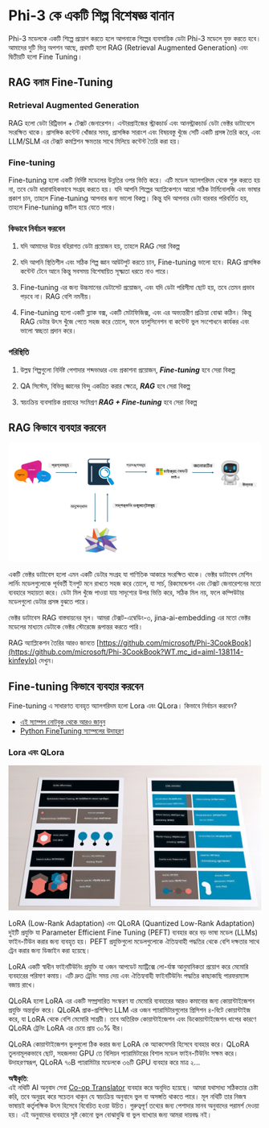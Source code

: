 <!--
CO_OP_TRANSLATOR_METADATA:
{
  "original_hash": "743d7e9cb9c4e8ea642d77bee657a7fa",
  "translation_date": "2025-05-09T22:25:04+00:00",
  "source_file": "md/03.FineTuning/LetPhi3gotoIndustriy.md",
  "language_code": "bn"
}
-->
# **Phi-3 কে একটি শিল্প বিশেষজ্ঞ বানান**

Phi-3 মডেলকে একটি শিল্পে প্রয়োগ করতে হলে আপনাকে শিল্পের ব্যবসায়িক ডেটা Phi-3 মডেলে যুক্ত করতে হবে। আমাদের দুটি ভিন্ন অপশন আছে, প্রথমটি হলো RAG (Retrieval Augmented Generation) এবং দ্বিতীয়টি হলো Fine Tuning।

## **RAG বনাম Fine-Tuning**

### **Retrieval Augmented Generation**

RAG হলো ডেটা রিট্রিভাল + টেক্সট জেনারেশন। এন্টারপ্রাইজের স্ট্রাকচার্ড এবং আনস্ট্রাকচার্ড ডেটা ভেক্টর ডাটাবেসে সংরক্ষিত থাকে। প্রাসঙ্গিক কন্টেন্ট খোঁজার সময়, প্রাসঙ্গিক সারাংশ এবং বিষয়বস্তু খুঁজে সেটি একটি প্রসঙ্গ তৈরি করে, এবং LLM/SLM এর টেক্সট কমপ্লিশন ক্ষমতার সাথে মিলিয়ে কন্টেন্ট তৈরি করা হয়।

### **Fine-tuning**

Fine-tuning হলো একটি নির্দিষ্ট মডেলের উন্নতির ওপর ভিত্তি করে। এটি মডেল অ্যালগরিদম থেকে শুরু করতে হয় না, তবে ডেটা ধারাবাহিকভাবে সংগ্রহ করতে হয়। যদি আপনি শিল্পের অ্যাপ্লিকেশনে আরো সঠিক টার্মিনোলজি এবং ভাষার প্রকাশ চান, তাহলে Fine-tuning আপনার জন্য ভালো বিকল্প। কিন্তু যদি আপনার ডেটা বারবার পরিবর্তিত হয়, তাহলে Fine-tuning জটিল হয়ে যেতে পারে।

### **কিভাবে নির্বাচন করবেন**

1. যদি আমাদের উত্তর বহিরাগত ডেটা প্রয়োজন হয়, তাহলে RAG সেরা বিকল্প

2. যদি আপনি স্থিতিশীল এবং সঠিক শিল্প জ্ঞান আউটপুট করতে চান, Fine-tuning ভালো হবে। RAG প্রাসঙ্গিক কন্টেন্ট টেনে আনে কিন্তু সবসময় বিশেষায়িত সূক্ষ্মতা ধরতে নাও পারে।

3. Fine-tuning এর জন্য উচ্চমানের ডেটাসেট প্রয়োজন, এবং যদি ডেটা পরিসীমা ছোট হয়, তবে তেমন প্রভাব পড়বে না। RAG বেশি নমনীয়।

4. Fine-tuning হলো একটি ব্ল্যাক বক্স, একটি মেটাফিজিক্স, এবং এর অভ্যন্তরীণ প্রক্রিয়া বোঝা কঠিন। কিন্তু RAG ডেটার উৎস খুঁজে পেতে সহজ করে তোলে, ফলে হ্যালুসিনেশন বা কন্টেন্ট ভুল সংশোধনে কার্যকর এবং ভালো স্বচ্ছতা প্রদান করে।

### **পরিস্থিতি**

1. উল্লম্ব শিল্পগুলো নির্দিষ্ট পেশাদার শব্দভাণ্ডার এবং প্রকাশনা প্রয়োজন, ***Fine-tuning*** হবে সেরা বিকল্প

2. QA সিস্টেম, বিভিন্ন জ্ঞানের বিন্দু একত্রিত করার ক্ষেত্রে, ***RAG*** হবে সেরা বিকল্প

3. স্বয়ংক্রিয় ব্যবসায়িক প্রবাহের সংমিশ্রণ ***RAG + Fine-tuning*** হবে সেরা বিকল্প

## **RAG কিভাবে ব্যবহার করবেন**

![rag](../../../../translated_images/rag.36e7cb856f120334d577fde60c6a5d7c5eecae255dac387669303d30b4b3efa4.bn.png)

একটি ভেক্টর ডাটাবেস হলো এমন একটি ডেটার সংগ্রহ যা গাণিতিক আকারে সংরক্ষিত থাকে। ভেক্টর ডাটাবেস মেশিন লার্নিং মডেলগুলোকে পূর্ববর্তী ইনপুট মনে রাখতে সহজ করে তোলে, যা সার্চ, রিকমেন্ডেশন এবং টেক্সট জেনারেশনের মতো ব্যবহারে সহায়তা করে। ডেটা মিল খুঁজে পাওয়া যায় সাদৃশ্যের উপর ভিত্তি করে, সঠিক মিল নয়, ফলে কম্পিউটার মডেলগুলো ডেটার প্রসঙ্গ বুঝতে পারে।

ভেক্টর ডাটাবেস RAG বাস্তবায়নের মূল। আমরা টেক্সট-এম্বেডিং-৩, jina-ai-embedding এর মতো ভেক্টর মডেলের মাধ্যমে ডেটাকে ভেক্টর স্টোরেজে রূপান্তর করতে পারি।

RAG অ্যাপ্লিকেশন তৈরির আরও জানতে [https://github.com/microsoft/Phi-3CookBook](https://github.com/microsoft/Phi-3CookBook?WT.mc_id=aiml-138114-kinfeylo) দেখুন।

## **Fine-tuning কিভাবে ব্যবহার করবেন**

Fine-tuning এ সাধারণত ব্যবহৃত অ্যালগরিদম হলো Lora এবং QLora। কিভাবে নির্বাচন করবেন?
- [এই স্যাম্পল নোটবুক থেকে আরও জানুন](../../../../code/04.Finetuning/Phi_3_Inference_Finetuning.ipynb)
- [Python FineTuning স্যাম্পলের উদাহরণ](../../../../code/04.Finetuning/FineTrainingScript.py)

### **Lora এবং QLora**

![lora](../../../../translated_images/qlora.6aeba71122bc0c8d56ccf0bc36b861304939fee087f43c1fc6cc5c9cb8764725.bn.png)

LoRA (Low-Rank Adaptation) এবং QLoRA (Quantized Low-Rank Adaptation) দুইটি প্রযুক্তি যা Parameter Efficient Fine Tuning (PEFT) ব্যবহার করে বড় ভাষা মডেল (LLMs) ফাইন-টিউন করার জন্য ব্যবহৃত হয়। PEFT প্রযুক্তিগুলো মডেলগুলোকে ঐতিহ্যবাহী পদ্ধতির থেকে বেশি দক্ষতার সাথে ট্রেন করার জন্য ডিজাইন করা হয়েছে।

LoRA একটি স্বাধীন ফাইনটিউনিং প্রযুক্তি যা ওজন আপডেট ম্যাট্রিক্সে লো-র্যাঙ্ক আনুমানিকতা প্রয়োগ করে মেমোরি ব্যবহারের পরিমাণ কমায়। এটি দ্রুত ট্রেনিং সময় দেয় এবং ঐতিহ্যবাহী ফাইনটিউনিং পদ্ধতির কাছাকাছি পারফরম্যান্স বজায় রাখে।

QLoRA হলো LoRA এর একটি সম্প্রসারিত সংস্করণ যা মেমোরি ব্যবহারের আরও কমানোর জন্য কোয়ান্টাইজেশন প্রযুক্তি অন্তর্ভুক্ত করে। QLoRA প্রাক-প্রশিক্ষিত LLM এর ওজন প্যারামিটারগুলোর প্রিসিশন ৪-বিটে কোয়ান্টাইজ করে, যা LoRA থেকে বেশি মেমোরি সাশ্রয়ী। তবে অতিরিক্ত কোয়ান্টাইজেশন এবং ডিকোয়ান্টাইজেশন ধাপের কারণে QLoRA ট্রেনিং LoRA এর চেয়ে প্রায় ৩০% ধীর।

QLoRA কোয়ান্টাইজেশন ভুলগুলো ঠিক করার জন্য LoRA কে অ্যাকসেসরি হিসেবে ব্যবহার করে। QLoRA তুলনামূলকভাবে ছোট, সহজলভ্য GPU তে বিলিয়ন প্যারামিটারের বিশাল মডেল ফাইন-টিউনিং সক্ষম করে। উদাহরণস্বরূপ, QLoRA ৭০B প্যারামিটার মডেলকে ৩৬টি GPU ব্যবহার করে মাত্র ২...

**অস্বীকৃতি**:  
এই নথিটি AI অনুবাদ সেবা [Co-op Translator](https://github.com/Azure/co-op-translator) ব্যবহার করে অনূদিত হয়েছে। আমরা যথাসাধ্য সঠিকতার চেষ্টা করি, তবে অনুগ্রহ করে সচেতন থাকুন যে স্বয়ংক্রিয় অনুবাদে ভুল বা অসঙ্গতি থাকতে পারে। মূল নথিটি তার নিজস্ব ভাষায়ই কর্তৃপক্ষিক উৎস হিসেবে বিবেচিত হওয়া উচিত। গুরুত্বপূর্ণ তথ্যের জন্য পেশাদার মানব অনুবাদের পরামর্শ দেওয়া হয়। এই অনুবাদের ব্যবহারে সৃষ্ট কোনো ভুল বোঝাবুঝি বা ভুল ব্যাখ্যার জন্য আমরা দায়বদ্ধ নই।